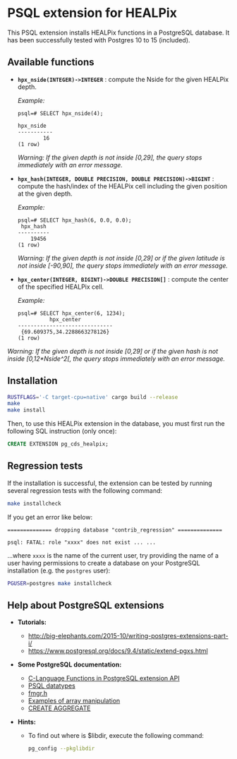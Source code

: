 
# PSQL extension for HEALPix

This PSQL extension installs HEALPix functions in a PostgreSQL database.
It has been successfully tested with Postgres 10 to 15 (included).

## Available functions


* **`hpx_nside(INTEGER)->INTEGER`** :
  compute the Nside for the given HEALPix depth.
  
  _Example:_
  
  ```
  psql=# SELECT hpx_nside(4);
  
  hpx_nside
  -----------
          16
  (1 row)
  ```
  
  _Warning: If the given depth is not inside [0,29], the query stops immediately
   with an error message._
  
* **`hpx_hash(INTEGER, DOUBLE PRECISION, DOUBLE PRECISION)->BIGINT`** :
  compute the hash/index of the HEALPix cell including the given position at the
  given depth.
  
  _Example:_
  
  ```
  psql=# SELECT hpx_hash(6, 0.0, 0.0);
   hpx_hash
  ----------
      19456
  (1 row)
  ```
  
  _Warning: If the given depth is not inside [0,29] or if the given latitude is
   not inside [-90,90], the query stops immediately with an error message._

* **`hpx_center(INTEGER, BIGINT)->DOUBLE PRECISION[]`** :
  compute the center of the specified HEALPix cell.
  
  _Example:_
  
  ```
  psql=# SELECT hpx_center(6, 1234);
            hpx_center          
  ------------------------------
   {69.609375,34.2288663278126}
  (1 row)
  ```
  
 _Warning: If the given depth is not inside [0,29] or if the given hash is not
  inside [0,12*Nside^2[, the query stops immediately with an error message._

 
## Installation

```bash
RUSTFLAGS='-C target-cpu=native' cargo build --release
make
make install
```

Then, to use this HEALPix extension in the database, you must first run the
following SQL instruction (only once):

```sql
CREATE EXTENSION pg_cds_healpix;
```


## Regression tests

If the installation is successful, the extension can be tested by running
several regression tests with the following command:

```bash
make installcheck
```

If you get an error like below:

```
============== dropping database "contrib_regression" ==============

psql: FATAL: role "xxxx" does not exist ... ...
```

...where `xxxx` is the name of the current user, try providing the name of a
user having permissions to create a database on your PostgreSQL installation
(e.g. the `postgres` user):

```bash
PGUSER=postgres make installcheck
```


## Help about PostgreSQL extensions

* **Tutorials:**
  - <http://big-elephants.com/2015-10/writing-postgres-extensions-part-i/>
  - <https://www.postgresql.org/docs/9.4/static/extend-pgxs.html>

* **Some PostgreSQL documentation:**
  - [C-Language Functions in PostgreSQL extension API](https://www.postgresql.org/docs/current/xfunc-c.html)
  - [PSQL datatypes](https://docs.postgresql.fr/10/xfunc-c.html)
  - [fmgr.h](https://doxygen.postgresql.org/fmgr_8h.html)
  - [Examples of array manipulation](https://github.com/pjungwir/aggs_for_arrays)
  - [CREATE AGGREGATE](https://www.postgresql.org/docs/current/sql-createaggregate.html)

* **Hints:**
  - To find out where is $libdir, execute the following command:
    ```bash
    pg_config --pkglibdir
    ```
